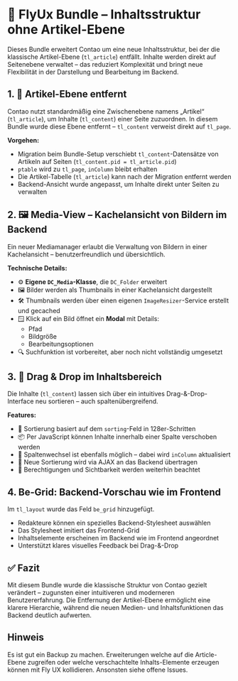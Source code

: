 # 🧩 FlyUx Bundle – Inhaltsstruktur ohne Artikel-Ebene

Dieses Bundle erweitert Contao um eine neue Inhaltsstruktur, bei der die klassische Artikel-Ebene (`tl_article`) entfällt. Inhalte werden direkt auf Seitenebene verwaltet – das reduziert Komplexität und bringt neue Flexibilität in der Darstellung und Bearbeitung im Backend.

## 1. 🚫 Artikel-Ebene entfernt

Contao nutzt standardmäßig eine Zwischenebene namens „Artikel“ (`tl_article`), um Inhalte (`tl_content`) einer Seite zuzuordnen. In diesem Bundle wurde diese Ebene entfernt – `tl_content` verweist direkt auf `tl_page`.

**Vorgehen:**

- Migration beim Bundle-Setup verschiebt `tl_content`-Datensätze von Artikeln auf Seiten (`tl_content.pid = tl_article.pid`)
- `ptable` wird zu `tl_page`, `inColumn` bleibt erhalten
- Die Artikel-Tabelle (`tl_article`) kann nach der Migration entfernt werden
- Backend-Ansicht wurde angepasst, um Inhalte direkt unter Seiten zu verwalten

## 2. 🖼️ Media-View – Kachelansicht von Bildern im Backend

Ein neuer Mediamanager erlaubt die Verwaltung von Bildern in einer Kachelansicht – benutzerfreundlich und übersichtlich.

**Technische Details:**

- ⚙️ **Eigene `DC_Media`-Klasse**, die `DC_Folder` erweitert
- 🖼️ Bilder werden als Thumbnails in einer Kachelansicht dargestellt
- 🛠️ Thumbnails werden über einen eigenen `ImageResizer`-Service erstellt und gecached
- 🪟 Klick auf ein Bild öffnet ein **Modal** mit Details:
  - Pfad
  - Bildgröße
  - Bearbeitungsoptionen
- 🔍 Suchfunktion ist vorbereitet, aber noch nicht vollständig umgesetzt

## 3. 🧲 Drag & Drop im Inhaltsbereich

Die Inhalte (`tl_content`) lassen sich über ein intuitives Drag-&-Drop-Interface neu sortieren – auch spaltenübergreifend.

**Features:**

- 🎯 Sortierung basiert auf dem `sorting`-Feld in 128er-Schritten
- 📦 Per JavaScript können Inhalte innerhalb einer Spalte verschoben werden
- 🔀 Spaltenwechsel ist ebenfalls möglich – dabei wird `inColumn` aktualisiert
- 🔄 Neue Sortierung wird via AJAX an das Backend übertragen
- 🔐 Berechtigungen und Sichtbarkeit werden weiterhin beachtet

## 4. Be-Grid: Backend-Vorschau wie im Frontend

Im `tl_layout` wurde das Feld `be_grid` hinzugefügt.

- Redakteure können ein spezielles Backend-Stylesheet auswählen
- Das Stylesheet imitiert das Frontend-Grid
- Inhaltselemente erscheinen im Backend wie im Frontend angeordnet
- Unterstützt klares visuelles Feedback bei Drag-&-Drop

## ✅ Fazit

Mit diesem Bundle wurde die klassische Struktur von Contao gezielt verändert – zugunsten einer intuitiveren und moderneren Benutzererfahrung. Die Entfernung der Artikel-Ebene ermöglicht eine klarere Hierarchie, während die neuen Medien- und Inhaltsfunktionen das Backend deutlich aufwerten.

## Hinweis

Es ist gut ein Backup zu machen. Erweiterungen welche auf die Article-Ebene zugreifen oder welche verschachtelte Inhalts-Elemente erzeugen können mit Fly UX kollidieren.
Ansonsten siehe offene Issues.



